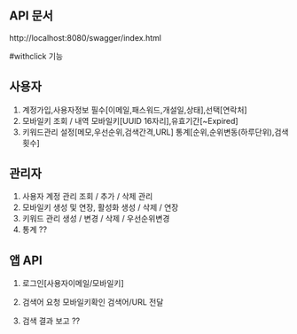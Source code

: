 ##

## API 문서
http://localhost:8080/swagger/index.html

#withclick 기능

## 사용자
1. 계정가입,사용자정보
	필수[이메일,패스워드,개설일,상태],선택[연락처]
2. 모바일키 조회 / 내역
	모바일키[UUID 16자리],유효기간[~Expired]
3. 키워드관리
	설정[메모,우선순위,검색간격,URL]
    통계[순위,순위변동(하루단위),검색횟수]

## 관리자
1. 사용자 계정 관리
	조회 / 추가 / 삭제 관리
2. 모바일키 생성 및 연장, 활성화
	생성 / 삭제 / 연장
3. 키워드 관리
	생성 / 변경 / 삭제 / 우선순위변경
4. 통계
	??
    
## 앱 API
1. 로그인[사용자이메일/모바일키]

2. 검색어 요청
	모바일키확인
    검색어/URL 전달
3. 검색 결과 보고
	??
    
    